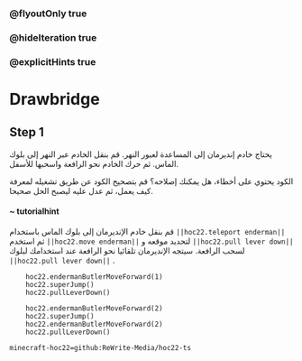 ### @flyoutOnly true
### @hideIteration true
### @explicitHints true


# Drawbridge

## Step 1
يحتاج خادم إنديرمان إلى المساعدة لعبور النهر. قم بنقل الخادم عبر النهر إلى بلوك الماس. ثم حرك الخادم نحو الرافعة واسحبها للأسفل.

الكود يحتوي على أخطاء، هل يمكنك إصلاحه؟ قم بتصحيح الكود عن طريق تشغيله لمعرفة كيف يعمل، ثم عدل عليه ليصبح الحل صحيحا.

#### ~ tutorialhint  
قم بنقل خادم الإنديرمان إلى بلوك الماس باستخدام ``||hoc22.teleport enderman||`` ثم استخدم ``||hoc22.move enderman||`` لتحديد موقعه و ``||hoc22.pull lever down||``  لسحب الرافعة. سيتجه الإنديرمان تلقائيا نحو الرافعة عند استخدامك لبلوك ``||hoc22.pull lever down||`` .



```ghost
    hoc22.endermanButlerMoveForward(1)
    hoc22.superJump()
    hoc22.pullLeverDown()
```
```template
    hoc22.endermanButlerMoveForward(2)
    hoc22.superJump()
    hoc22.endermanButlerMoveForward(2)
    hoc22.pullLeverDown()  
```
```package
minecraft-hoc22=github:ReWrite-Media/hoc22-ts
```